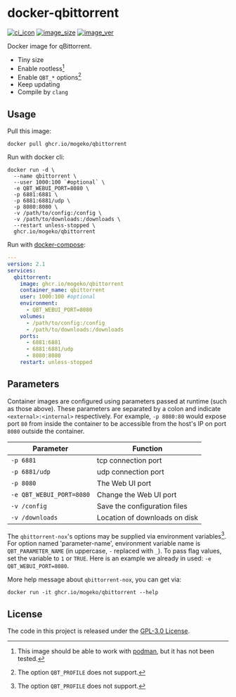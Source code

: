 # docker-qbittorrent

[![ci_icon]][ci_link] [![image_size]][docker_link] [![image_ver]][docker_link]

Docker image for qBittorrent. 

- Tiny size
- Enable rootless[^1]
- Enable `QBT_*` options[^2]
- Keep updating
- Compile by `clang`

## Usage

Pull this image:

```shell
docker pull ghcr.io/mogeko/qbittorrent
```

Run with docker cli:

```shell
docker run -d \
  --name qbittorrent \
  --user 1000:100 `#optional` \
  -e QBT_WEBUI_PORT=8080 \
  -p 6881:6881 \
  -p 6881:6881/udp \
  -p 8080:8080 \
  -v /path/to/config:/config \
  -v /path/to/downloads:/downloads \
  --restart unless-stopped \
  ghcr.io/mogeko/qbittorrent
```

Run with [docker-compose]:

```yml
---
version: 2.1
services:
  qbittorrent:
    image: ghcr.io/mogeko/qbittorrent
    container_name: qbittorrent
    user: 1000:100 #optional
    environment:
      - QBT_WEBUI_PORT=8080
    volumes:
      - /path/to/config:/config
      - /path/to/downloads:/downloads
    ports:
      - 6881:6881
      - 6881:6881/udp
      - 8080:8080
    restart: unless-stopped
```

## Parameters

Container images are configured using parameters passed at runtime (such as those above). These parameters are separated by a colon and indicate `<external>:<internal>` respectively. For example, `-p 8080:80` would expose port `80` from inside the container to be accessible from the host's IP on port `8080` outside the container.

| Parameter                | Function                      |
|--------------------------|-------------------------------|
| `-p 6881`                | tcp connection port           |
| `-p 6881/udp`            | udp connection port           |
| `-p 8080`                | The Web UI port               |
| `-e QBT_WEBUI_PORT=8080` | Change the Web UI port        |
| `-v /config`             | Save the configuration files  |
| `-v /downloads`          | Location of downloads on disk |

The `qbittorrent-nox`'s options may be supplied via environment variables[^2]. For option named 'parameter-name', environment variable name is `QBT_PARAMETER_NAME` (in uppercase, `-` replaced with `_`). To pass flag values, set the variable to `1` or `TRUE`. Here is an example we already in used: `-e QBT_WEBUI_PORT=8080`.

More help message about `qbittorrent-nox`, you can get via:

```shell
docker run -it ghcr.io/mogeko/qbittorrent --help
```

## License

The code in this project is released under the [GPL-3.0 License][license].


<!-- footnote -->

[^1]: This image should be able to work with [podman], but it has not been tested.
[^2]: The option `QBT_PROFILE` does not support.

<!-- badge -->

[ci_icon]: https://github.com/mogeko/docker-qbittorrent/actions/workflows/auto-update.yml/badge.svg
[ci_link]: https://github.com/mogeko/docker-qbittorrent/actions/workflows/auto-update.yml
[image_size]: https://img.shields.io/docker/image-size/mogeko/qbittorrent?logo=docker
[image_ver]: https://img.shields.io/docker/v/mogeko/qbittorrent?logo=docker
[docker_link]: https://hub.docker.com/r/mogeko/qbittorrent

<!-- links -->

[docker-compose]: https://docs.docker.com/compose
[license]: https://github.com/mogeko/docker-qbittorrent/blob/master/LICENSE
[podman]: https://podman.io
